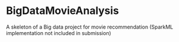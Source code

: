 # BigDataMovieAnalysis
A skeleton of a Big data project for movie recommendation (SparkML implementation not included in submission)
